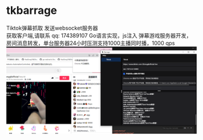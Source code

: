 # tkbarrage
Tiktok弹幕抓取 发送websocket服务器   
获取客户端,请联系 qq: 174389107
Go语言实现，js注入
弹幕游戏服务器开发，房间消息转发，单台服务器24小时压测支持1000主播同时播，1000 qps  
![avatar](images/tk1.png)
